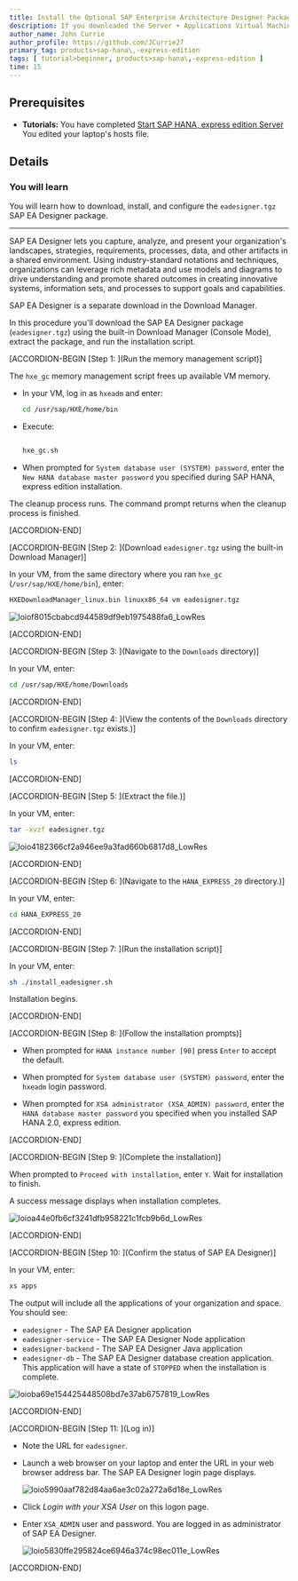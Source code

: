 ```yaml
---
title: Install the Optional SAP Enterprise Architecture Designer Package for SAP HANA, express edition (Preconfigured VM)
description: If you downloaded the Server + Applications Virtual Machine package (`hxexsa.ova`), you have the option of installing the SAP Enterprise Architecture Designer (SAP EA Designer) tool.
author_name: John Currie
author_profile: https://github.com/JCurrie27
primary_tag: products>sap-hana\,-express-edition
tags: [ tutorial>beginner, products>sap-hana\,-express-edition ]
time: 15
---
```


<!-- loio8f68fc9f49774010a5d438fea258f61f -->

## Prerequisites
 - **Tutorials:**  You have completed [Start SAP HANA, express edition Server](http://developers.sap.com/tutorials/hxe-ua-getting-started-vm.html)  
You edited your laptop's hosts file.


## Details
### You will learn
You will learn how to download, install, and configure the `eadesigner.tgz` SAP EA Designer package.

---

SAP EA Designer lets you capture, analyze, and present your organization's landscapes, strategies, requirements, processes, data, and other artifacts in a shared environment. Using industry-standard notations and techniques, organizations can leverage rich metadata and use models and diagrams to drive understanding and promote shared outcomes in creating innovative systems, information sets, and processes to support goals and capabilities.

SAP EA Designer is a separate download in the Download Manager.

In this procedure you'll download the SAP EA Designer package (`eadesigner.tgz`) using the built-in Download Manager (Console Mode), extract the package, and run the installation script.

[ACCORDION-BEGIN [Step 1: ](Run the memory management script)]

The `hxe_gc` memory management script frees up available VM memory.

-   In your VM, log in as `hxeadm` and enter:

    ```bash
    cd /usr/sap/HXE/home/bin
    ```

-   Execute:

    ```bash

    hxe_gc.sh
    ```

-   When prompted for `System database user (SYSTEM) password`, enter the `New HANA database master password` you specified during SAP HANA, express edition installation.


The cleanup process runs. The command prompt returns when the cleanup process is finished.

[ACCORDION-END]

[ACCORDION-BEGIN [Step 2: ](Download `eadesigner.tgz` using the built-in Download Manager)]

In your VM, from the same directory where you ran `hxe_gc` (`/usr/sap/HXE/home/bin`), enter:

```bash
HXEDownloadManager_linux.bin linuxx86_64 vm eadesigner.tgz
```

![loiof8015cbabcd944589df9eb1975488fa6_LowRes](loiof8015cbabcd944589df9eb1975488fa6_LowRes.png)

[ACCORDION-END]

[ACCORDION-BEGIN [Step 3: ](Navigate to the `Downloads` directory)]

In your VM, enter:

```bash
cd /usr/sap/HXE/home/Downloads
```

[ACCORDION-END]

[ACCORDION-BEGIN [Step 4: ](View the contents of the `Downloads` directory to confirm `eadesigner.tgz` exists.)]

In your VM, enter:

```bash
ls
```

[ACCORDION-END]

[ACCORDION-BEGIN [Step 5: ](Extract the file.)]

In your VM, enter:

```bash
tar -xvzf eadesigner.tgz
```

![loio4182366cf2a946ee9a3fad660b6817d8_LowRes](loio4182366cf2a946ee9a3fad660b6817d8_LowRes.png)

[ACCORDION-END]

[ACCORDION-BEGIN [Step 6: ](Navigate to the `HANA_EXPRESS_20` directory.)]

In your VM, enter:

```bash
cd HANA_EXPRESS_20
```

[ACCORDION-END]

[ACCORDION-BEGIN [Step 7: ](Run the installation script)]

In your VM, enter:

```bash
sh ./install_eadesigner.sh
```

Installation begins.

[ACCORDION-END]

[ACCORDION-BEGIN [Step 8: ](Follow the installation prompts)]

-   When prompted for `HANA instance number [90]` press `Enter` to accept the default.

-   When prompted for `System database user (SYSTEM) password`, enter the `hxeadm` login password.

-   When prompted for `XSA administrator (XSA_ADMIN) password`, enter the `HANA database master password` you specified when you installed SAP HANA 2.0, express edition.


[ACCORDION-END]

[ACCORDION-BEGIN [Step 9: ](Complete the installation)]

When prompted to `Proceed with installation`, enter `Y`. Wait for installation to finish.

A success message displays when installation completes.

![loioa44e0fb6cf3241dfb958221c1fcb9b6d_LowRes](loioa44e0fb6cf3241dfb958221c1fcb9b6d_LowRes.png)

[ACCORDION-END]

[ACCORDION-BEGIN [Step 10: ](Confirm the status of SAP EA Designer)]

In your VM, enter:

```bash
xs apps
```

The output will include all the applications of your organization and space. You should see:

-   `eadesigner` - The SAP EA Designer application
-   `eadesigner-service` - The SAP EA Designer Node application
-   `eadesigner-backend` - The SAP EA Designer Java application
-   `eadesigner-db` - The SAP EA Designer database creation application. This application will have a state of `STOPPED` when the installation is complete.

![loioba69e154425448508bd7e37ab6757819_LowRes](loioba69e154425448508bd7e37ab6757819_LowRes.png)

[ACCORDION-END]

[ACCORDION-BEGIN [Step 11: ](Log in)]

-   Note the URL for `eadesigner`.

-   Launch a web browser on your laptop and enter the URL in your web browser address bar. The SAP EA Designer login page displays.

    ![loio5990aaf782d84aa6ae3c02a272a6d18e_LowRes](loio5990aaf782d84aa6ae3c02a272a6d18e_LowRes.png)

-   Click *Login with your XSA User* on this logon page.

-   Enter `XSA_ADMIN` user and password. You are logged in as administrator of SAP EA Designer.

    ![loio5830ffe295824ce6946a374c98ec011e_LowRes](loio5830ffe295824ce6946a374c98ec011e_LowRes.png)


[ACCORDION-END]
